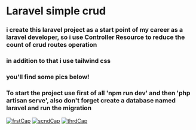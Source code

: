 <h1>
Laravel simple crud
</h1>
<h3>i create this laravel project as a start point of my career as a laravel developer, so i use Controller Resource to reduce the count of crud routes operation</h3>
<h3>in addition to that i use tailwind css</h3>
<h3>you'll find some pics below!</h3>
<h3>To start the project use first of all 'npm run dev' and then 'php artisan serve', also don't forget create a database named laravel and run the migration</h3>
<a href="https://ibb.co/2sfp75s"><img src="https://i.ibb.co/2sfp75s/frstCap.png" alt="frstCap" border="0"></a> <a href="https://ibb.co/mhN1mjD"><img src="https://i.ibb.co/mhN1mjD/scndCap.png" alt="scndCap" border="0"></a> <a href="https://ibb.co/wCCL3Jn"><img src="https://i.ibb.co/wCCL3Jn/thrdCap.png" alt="thrdCap" border="0"></a>